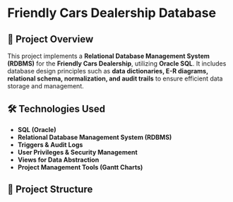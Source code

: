 # Friendly Cars Dealership Database

## 📌 Project Overview

This project implements a **Relational Database Management System (RDBMS)** for the **Friendly Cars Dealership**, utilizing **Oracle SQL**. It includes database design principles such as **data dictionaries, E-R diagrams, relational schema, normalization, and audit trails** to ensure efficient data storage and management.

## 🛠️ Technologies Used

- **SQL (Oracle)**
- **Relational Database Management System (RDBMS)**
- **Triggers & Audit Logs**
- **User Privileges & Security Management**
- **Views for Data Abstraction**
- **Project Management Tools (Gantt Charts)**

## 📂 Project Structure

